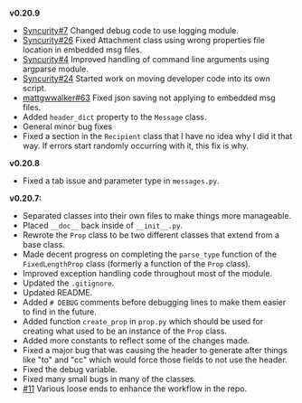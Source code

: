 **v0.20.9**
* [Syncurity#7](https://github.com/Syncurity/msg-extractor/issues/7) Changed debug code to use logging module.
* [Syncurity#26](https://github.com/Syncurity/msg-extractor/issues/26) Fixed Attachment class using wrong properties file location in embedded msg files.
* [Syncurity#4](https://github.com/Syncurity/msg-extractor/issues/4) Improved handling of command line arguments using argparse module.
* [Syncurity#24](https://github.com/Syncurity/msg-extractor/issues/24) Started work on moving developer code into its own script.
* [mattgwwalker#63](https://github.com/mattgwwalker/msg-extractor/issues/63) Fixed json saving not applying to embedded msg files.
* Added `header_dict` property to the `Message` class.
* General minor bug fixes
* Fixed a section in the `Recipient` class that I have no idea why I did it that way. If errors start randomly occurring with it, this fix is why.

**v0.20.8**
* Fixed a tab issue and parameter type in `messages.py`.


**v0.20.7:**

* Separated classes into their own files to make things more manageable.
* Placed `__doc__` back inside of `__init__.py`.
* Rewrote the `Prop` class to be two different classes that extend from a base class.
* Made decent progress on completing the `parse_type` function of the `FixedLengthProp` class (formerly a function of the `Prop` class).
* Improved exception handling code throughout most of the module.
* Updated the `.gitignore`.
* Updated README.
* Added `# DEBUG` comments before debugging lines to make them easier to find in the future.
* Added function `create_prop` in `prop.py` which should be used for creating what used to be an instance of the `Prop` class.
* Added more constants to reflect some of the changes made.
* Fixed a major bug that was causing the header to generate after things like "to" and "cc" which would force those fields to not use the header.
* Fixed the debug variable.
* Fixed many small bugs in many of the classes.
* [#11](https://github.com/Syncurity/msg-extractor/issues/11) Various loose ends to enhance the workflow in the repo.
